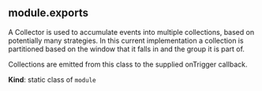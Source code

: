 <a name="module.exports"></a>

## module.exports
A Collector is used to accumulate events into multiple collections,
based on potentially many strategies. In this current implementation
a collection is partitioned based on the window that it falls in
and the group it is part of.

Collections are emitted from this class to the supplied onTrigger
callback.

**Kind**: static class of <code>module</code>  
